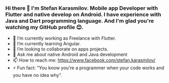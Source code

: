 ### Hi there 👋 I'm Stefan Karasmilov. Mobile app Developer with Flutter and native develop on Android. I have experience with Java and Dart programming language. And I'm glad you're watching my GitHub profile :blush:. 


- 🔭 I’m currently working as Freelance with Flutter.
- 🌱 I’m currently learning Angular.
- 👯 I’m looking to collaborate on apps projects.
- 💬 Ask me about native Android and Java development
- 📫 How to reach me: https://www.facebook.com/stefan.karasmilov/
- ⚡ Fun fact: "You know you're a programmer when your code works and you have no idea why". 
